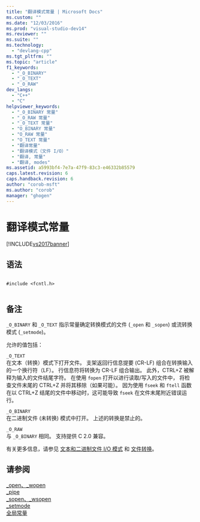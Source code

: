 ```yaml
---
title: "翻译模式常量 | Microsoft Docs"
ms.custom: ""
ms.date: "12/03/2016"
ms.prod: "visual-studio-dev14"
ms.reviewer: ""
ms.suite: ""
ms.technology: 
  - "devlang-cpp"
ms.tgt_pltfrm: ""
ms.topic: "article"
f1_keywords: 
  - "_O_BINARY"
  - "_O_TEXT"
  - "_O_RAW"
dev_langs: 
  - "C++"
  - "C"
helpviewer_keywords: 
  - "_O_BINARY 常量"
  - "_O_RAW 常量"
  - "_O_TEXT 常量"
  - "O_BINARY 常量"
  - "O_RAW 常量"
  - "O_TEXT 常量"
  - "翻译常量"
  - "翻译模式（文件 I/O）"
  - "翻译, 常量"
  - "翻译, modes"
ms.assetid: a5993bf4-7e7a-47f9-83c3-e46332b85579
caps.latest.revision: 6
caps.handback.revision: 6
author: "corob-msft"
ms.author: "corob"
manager: "ghogen"
---
```

# 翻译模式常量
[!INCLUDE[vs2017banner](../assembler/inline/includes/vs2017banner.md)]

## 语法  
  
```  
  
#include <fcntl.h>  
  
```  
  
## 备注  
 `_O_BINARY` 和 `_O_TEXT` 指示常量确定转换模式的文件 \(`_open` 和 `_sopen`\) 或流转换模式 \(`_setmode`\)。  
  
 允许的值包括：  
  
 `_O_TEXT`  
 在文本（转换）模式下打开文件。  支架返回行信息提要 \(CR\-LF\) 组合在转换输入的一个换行符（LF）。  行信息符将转换为 CR\-LF 组合输出。  此外，CTRL\+Z 被解释为输入的文件结尾字符。  在使用 `fopen` 打开以进行读取\/写入的文件中， 将检查文件末尾的 CTRL\+Z 并将其移除（如果可能）。  因为使用 `fseek` 和 `ftell` 函数在以 CTRL\+Z 结尾的文件中移动时，这可能导致 `fseek` 在文件末尾附近错误运行。  
  
 `_O_BINARY`  
 在二进制文件 \(未转换\) 模式中打开。  上述的转换是禁止的。  
  
 `_O_RAW`  
 与 `_O_BINARY` 相同。  支持提供 C 2.0 兼容。  
  
 有关更多信息，请参见 [文本和二进制文件 I\/O 模式](../c-runtime-library/text-and-binary-mode-file-i-o.md) 和 [文件转换](../c-runtime-library/file-translation-constants.md)。  
  
## 请参阅  
 [\_open、\_wopen](../c-runtime-library/reference/open-wopen.md)   
 [\_pipe](../c-runtime-library/reference/pipe.md)   
 [\_sopen、\_wsopen](../c-runtime-library/reference/sopen-wsopen.md)   
 [\_setmode](../c-runtime-library/reference/setmode.md)   
 [全局常量](../c-runtime-library/global-constants.md)